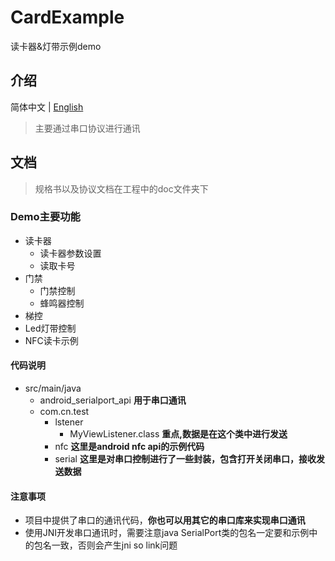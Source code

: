 # CardExample

读卡器&灯带示例demo

## 介绍

简体中文 | [English](README.md)

> 主要通过串口协议进行通讯

## 文档

> 规格书以及协议文档在工程中的doc文件夹下

### Demo主要功能

+ 读卡器
  + 读卡器参数设置
  + 读取卡号
+ 门禁
  + 门禁控制
  + 蜂鸣器控制
+ 梯控
+ Led灯带控制
+ NFC读卡示例

#### 代码说明

+ src/main/java
  + android_serialport_api  **用于串口通讯**
  + com.cn.test
    + lstener
      + MyViewListener.class **重点,数据是在这个类中进行发送**
    + nfc **这里是android nfc api的示例代码**
    + serial **这里是对串口控制进行了一些封装，包含打开关闭串口，接收发送数据**

#### 注意事项

* 项目中提供了串口的通讯代码，**你也可以用其它的串口库来实现串口通讯**
* 使用JNI开发串口通讯时，需要注意java SerialPort类的包名一定要和示例中的包名一致，否则会产生jni so link问题



